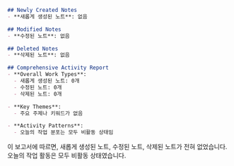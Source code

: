 ```markdown
## Newly Created Notes
- **새롭게 생성된 노트**: 없음

## Modified Notes
- **수정된 노트**: 없음

## Deleted Notes
- **삭제된 노트**: 없음

## Comprehensive Activity Report
- **Overall Work Types**: 
  - 새롭게 생성된 노트: 0개
  - 수정된 노트: 0개
  - 삭제된 노트: 0개

- **Key Themes**: 
  - 주요 주제나 키워드가 없음

- **Activity Patterns**:
  - 오늘의 작업 분포는 모두 비활동 상태임
```

이 보고서에 따르면, 새롭게 생성된 노트, 수정된 노트, 삭제된 노트가 전혀 없었습니다. 오늘의 작업 활동은 모두 비활동 상태였습니다.